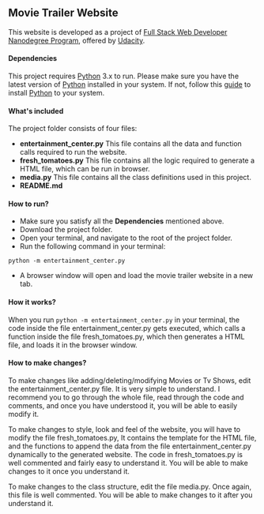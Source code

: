 ## Movie Trailer Website
This website is developed as a project of [Full Stack Web Developer Nanodegree Program](https://in.udacity.com/course/full-stack-web-developer-nanodegree--nd004/), offered by [Udacity](https://www.udacity.com/).

#### Dependencies
This project requires [Python](https://www.python.org/) 3.x to run. Please make sure you have the latest version of [Python](https://www.python.org/) installed in your system. If not, follow this [guide](https://www.python.org/about/gettingstarted/) to install [Python](https://www.python.org/) to your system.

#### What's included
The project folder consists of four files:
* **entertainment_center.py** This file contains all the data and function calls required to run the website.
* **fresh_tomatoes.py** This file contains all the logic required to generate a HTML file, which can be run in browser.
* **media.py** This file contains all the class definitions used in this project.
* **README.md**

#### How to run?
* Make sure you satisfy all the **Dependencies** mentioned above.
* Download the project folder.
* Open your terminal, and navigate to the root of the project folder.
* Run the following command in your terminal:

 `python -m entertainment_center.py`

* A browser window will open and load the movie trailer website in a new tab.

#### How it works?

When you run `python -m entertainment_center.py` in your terminal, the code inside the file entertainment_center.py gets executed, which calls a function inside the file fresh_tomatoes.py, which then generates a HTML file, and loads it in the browser window.

#### How to make changes?


To make changes like adding/deleting/modifying Movies or Tv Shows, edit the entertainment_center.py file. It is very simple to understand. I recommend you to go through the whole file, read through the code and comments, and once you have understood it, you will be able to easily modify it.

To make changes to style, look and feel of the website, you will have to modify the file fresh_tomatoes.py, It contains the template for the HTML file, and the functions to append the data from the file entertainment_center.py dynamically to the generated website. The code in fresh_tomatoes.py is well commented and fairly easy to understand it. You will be able to make changes to it once you understand it.

To make changes to the class structure, edit the file media.py. Once again, this file is well commented. You will be able to make changes to it after you understand it.
